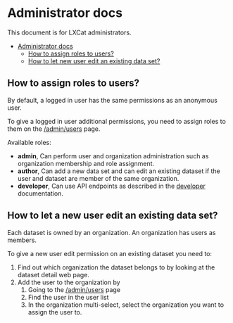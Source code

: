 <!--
SPDX-FileCopyrightText: LXCat team

SPDX-License-Identifier: AGPL-3.0-or-later
-->

# Administrator docs

This document is for LXCat administrators.

- [Administrator docs](#administrator-docs)
  - [How to assign roles to users?](#how-to-assign-roles-to-users)
  - [How to let new user edit an existing data set?](#how-to-let-new-user-edit-an-existing-data-set)

## How to assign roles to users?

By default, a logged in user has the same permissions as an anonymous user.

To give a logged in user additional permissions, you need to assign roles to them on the
[/admin/users](/admin/users) page.

Available roles:

- **admin**, Can perform user and organization administration such as organization
  membership and role assignment.
- **author**, Can add a new data set and can edit an existing dataset if the user and
  dataset are member of the same organization.
- **developer**, Can use API endpoints as described in the [developer](developer)
  documentation.

## How to let a new user edit an existing data set?

Each dataset is owned by an organization. An organization has users as members.

To give a new user edit permission on an existing dataset you need to:

1. Find out which organization the dataset belongs to by looking at the dataset detail web
   page.
2. Add the user to the organization by
   1. Going to the [/admin/users](/admin/users) page
   2. Find the user in the user list
   3. In the organization multi-select, select the organization you want to assign the
      user to.
